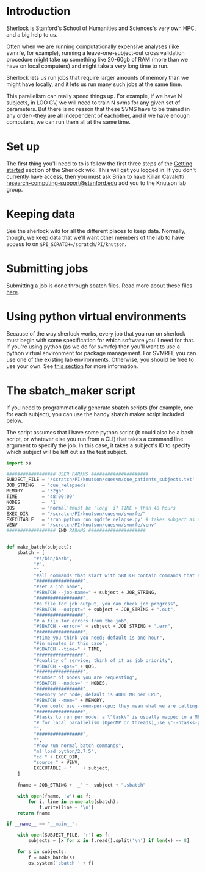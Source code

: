 # Introduction

[Sherlock](http://sherlock.stanford.edu/mediawiki/index.php/Main_Page) is Stanford's School of Humanities and Sciences's very own HPC, and a big help to us. 

Often when we are running computationally expensive analyses (like svmrfe, for example), running a leave-one-subject-out cross validation procedure might take up something like 20-60gb of RAM (more than we have on local computers) and might take a very long time to run. 

Sherlock lets us run jobs that require larger amounts of memory than we might have locally, and it lets us run many such jobs at the same time. 

This parallelism can really speed things up. For example, if we have N subjects, in LOO CV, we will need to train N svms for any given set of parameters. But there is no reason that these SVMS have to be trained in any order--they are all independent of eachother, and if we have enough computers, we can run them all at the same time. 

# Set up
The first thing you'll need to to is follow the first three steps of the [Getting started](http://sherlock.stanford.edu/mediawiki/index.php/Main_Page#Getting_Started) section of the Sherlock wiki. This will get you logged in. If you don't currently have access, then you must ask Brian to have Kilian Cavalotti <research-computing-support@stanford.edu> add you to the Knutson lab group. 

# Keeping data

See the sherlock wiki for all the different places to keep data. Normally, though, we keep data that we'll want other members of the lab to have access to on `$PI_SCRATCH=/scratch/PI/knutson`. 

# Submitting jobs
Submitting a job is done through sbatch files. Read more about these files [here](http://sherlock.stanford.edu/mediawiki/index.php/SLURMSubmit). 

# Using python virtual environments
Because of the way sherlock works, every job that you run on sherlock must begin with some specification for which software you'll need for that. If you're using python (as we do for svmrfe) then you'll want to use a python virtual environment for package management. For SVMRFE you can use one of the existing lab environments. Otherwise, you should be free to use your own. See [this section](http://sherlock.stanford.edu/mediawiki/index.php/Python#using_a_fresh_virtualenv) for more information.

# The sbatch_maker script
If you need to programmatically generate sbatch scripts (for example, one for each subject), you can use the handy sbatch maker script included below. 

The script assumes that I have some python script (it could also be a bash script, or whatever else you run from a CLI) that takes a command line argument to specify the job. In this case, it takes a subject's ID to specify which subject will be left out as the test subject. 

```python
import os

################## USER PARAMS #####################
SUBJECT_FILE = '/scratch/PI/knutson/cuesvm/cue_patients_subjects.txt'
JOB_STRING   = 'cue_relapseds'
MEMORY       = '32gb'
TIME         = '48:00:00'
NODES        =  '1'
QOS          = 'normal'#must be 'long' if TIME > than 48 hours
EXEC_DIR     = "/scratch/PI/knutson/cuesvm/svmrfe/"
EXECUTABLE   = 'srun python run_sgdrfe_relapse.py' # takes subject as argv[1]
VENV         = '/scratch/PI/knutson/cuesvm/svmrfe/venv'
################## END PARAMS #####################


def make_batch(subject):
    sbatch = [
          "#!/bin/bash",
          "#",
          "",
          "#all commands that start with SBATCH contain commands that are just  used by SLURM for scheduling",
          "#################",
          "#set a job name",
          "#SBATCH --job-name=" + subject + JOB_STRING,
          "#################",
          "#a file for job output, you can check job progress",
          "#SBATCH --output=" + subject + JOB_STRING + ".out",
          "#################",
          "# a file for errors from the job",
          "#SBATCH --error=" + subject + JOB_STRING + ".err",
          "#################",
          "#time you think you need; default is one hour",
          "#in minutes in this case",
          "#SBATCH --time=" + TIME,
          "#################",
          "#quality of service; think of it as job priority",
          "#SBATCH --qos=" + QOS,
          "#################",
          "#number of nodes you are requesting",
          "#SBATCH --nodes=" + NODES,
          "#################",
          "#memory per node; default is 4000 MB per CPU",
          "#SBATCH --mem=" + MEMORY,
          "#you could use --mem-per-cpu; they mean what we are calling cores",
          "#################",
          "#tasks to run per node; a \"task\" is usually mapped to a MPI  processes.",
          "# for local parallelism (OpenMP or threads),use \"--ntasks-per-node=1 --cpus-per-tasks=16\" instead",
          "",
          "#################",
          "",
          "#now run normal batch commands",
          "ml load python/2.7.5",
          "cd " + EXEC_DIR,
          "source " + VENV,
          EXECUTABLE + ' '  + subject,
    ]

    fname = JOB_STRING + '_' +  subject + ".sbatch"

    with open(fname, 'w') as f:
        for i, line in enumerate(sbatch):
            f.write(line + '\n')
    return fname

if __name__ == "__main__":

    with open(SUBJECT_FILE, 'r') as f:
        subjects = [x for x in f.read().split('\n') if len(x) == 8]

    for s in subjects:
        f = make_batch(s)
        os.system('sbatch ' + f)
```
